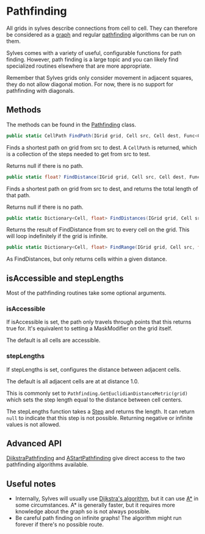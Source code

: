# Pathfinding

All grids in sylves describe connections from cell to cell. They can therefore be considered as a [graph](https://en.wikipedia.org/wiki/Graph_(discrete_mathematics)) and regular [pathfinding](https://en.wikipedia.org/wiki/Pathfinding) algorithms can be run on them.

Sylves comes with a variety of useful, configurable functions for path finding. However, path finding is a large topic and you can likely find specialized routines elsewhere that are more appropriate.

Remember that Sylves grids only consider movement in adjacent squares, they do not allow diagonal motion. For now, there is no support for pathfinding with diagonals.

## Methods

The methods can be found in the [Pathfinding](xref:Sylves.Pathfinding) class. 

```csharp
public static CellPath FindPath(IGrid grid, Cell src, Cell dest, Func<Cell, bool> isAccessible = null, Func<Step, float?> stepLengths = null)
```
Finds a shortest path on grid from src to dest. A `CellPath` is returned, which is a collection of the steps needed to get from src to test.

Returns null if there is no path.

```csharp
public static float? FindDistance(IGrid grid, Cell src, Cell dest, Func<Cell, bool> isAccessible = null, Func<Step, float?> stepLengths = null)
```
Finds a shortest path on grid from src to dest, and returns the total length of that path.

Returns null if there is no path.

```csharp
public static Dictionary<Cell, float> FindDistances(IGrid grid, Cell src, Func<Cell, bool> isAccessible = null, Func<Step, float?> stepLengths = null)
```
Returns the result of FindDistance from src to every cell on the grid. This will loop indefinitely if the grid is infinite.


```csharp
public static Dictionary<Cell, float> FindRange(IGrid grid, Cell src, float maxRange, Func<Cell, bool> isAccessible = null, Func<Step, float?> stepLengths = null)
```
As FindDistances, but only returns cells within a given distance.

## isAccessible and stepLengths

Most of the pathfinding routines take some optional arguments.

### isAccessible
If isAccessible is set, the path only travels through points that this returns true for. It's equivalent to setting a MaskModifier on the grid itself.

The default is all cells are accessible.

### stepLengths

If stepLengths is set, configures the distance between adjacent cells.

The default is all adjacent cells are at at distance 1.0.

This is commonly set to `Pathfinding.GetEuclidianDistanceMetric(grid)` which sets the step length equal to the distance between cell centers.

The stepLengths function takes a [Step](xref:Sylves.Step) and returns the length. It can return `null` to indicate that this step is not possible. Returning negative or infinite values is not allowed.

## Advanced API

[DijkstraPathfinding](xref:Sylves.DijkstraPathfinding) and [AStartPathfinding](xref:Sylves.AStartPathfinding) give direct access to the two pathfinding algorithms available. 

## Useful notes

* Internally, Sylves will usually use [Dijkstra's algorithm](https://en.wikipedia.org/wiki/Dijkstra%27s_algorithm), but it can use [A*](https://en.wikipedia.org/wiki/A*_search_algorithm) in some circumstances. A* is generally faster, but it requires more knowledge about the graph so is not always possible.
* Be careful path finding on infinite graphs! The algorithm might run forever if there's no possible route. 